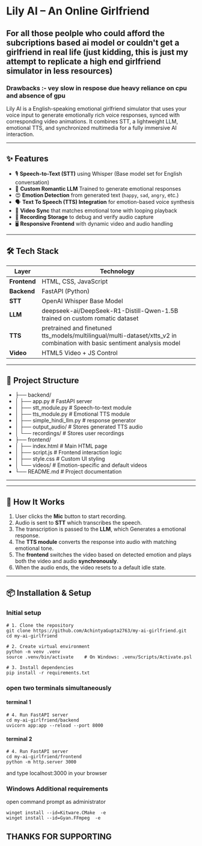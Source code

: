 # Lily AI – An Online Girlfriend

## For all those peolple who could afford the subcriptions based ai model or couldn't get a girlfriend in real life (just kidding, this is just my attempt to replicate a high end girlfriend simulator in less resources)

### Drawbacks :- vey slow in respose due heavy reliance on cpu and absence of gpu

Lily AI is a English-speaking emotional girlfriend simulator that uses your voice input to generate emotionally rich voice responses, synced with corresponding video animations. It combines STT, a lightweight LLM, emotional TTS, and synchronized multimedia for a fully immersive AI interaction.

---

## ✨ Features

- 🎙️ **Speech-to-Text (STT)** using Whisper (Base model set for English conversation)
- 🧠 **Custom Romantic LLM** Trained to generate emotional responses
- 😍 **Emotion Detection** from generated text (`happy`, `sad`, `angry`, etc.)
- 🗣️ **Text To Speech (TTS) Integration** for emotion-based voice synthesis
- 🎥 **Video Sync** that matches emotional tone with looping playback
- 📁 **Recording Storage** to debug and verify audio capture
- 🖥️ **Responsive Frontend** with dynamic video and audio handling

---

## 🛠️ Tech Stack

| Layer       | Technology                  |
|-------------|------------------------------|
| **Frontend**| HTML, CSS, JavaScript         |
| **Backend** | FastAPI (Python)              |
| **STT**     | OpenAI Whisper Base Model     |
| **LLM**     | deepseek-ai/DeepSeek-R1-Distill-Qwen-1.5B trained on custom romatic dataset |
| **TTS**     | pretrained and finetuned tts_models/multilingual/multi-dataset/xtts_v2 in combination with basic sentiment analysis model |
| **Video**   | HTML5 Video + JS Control      |

---

## 📁 Project Structure

- ├── backend/
- │ ├── app.py # FastAPI server
- │ ├── stt_module.py # Speech-to-text module
- │ ├── tts_module.py # Emotional TTS module
- │ ├── simple_hindi_llm.py # response generator
- │ ├── output_audio/ # Stores generated TTS audio
- │ └── recordings/ # Stores user recordings
- ├── frontend/
- │ ├── index.html # Main HTML page
- │ ├── script.js # Frontend interaction logic
- │ ├── style.css # Custom UI styling
- │ └── videos/ # Emotion-specific and default videos
- └── README.md # Project documentation

---


---

## 🚀 How It Works

1. User clicks the **Mic** button to start recording.
2. Audio is sent to **STT** which transcribes the speech.
3. The transcription is passed to the **LLM**, which Generates a emotional response.
4. The **TTS module** converts the response into audio with matching emotional tone.
5. The **frontend** switches the video based on detected emotion and plays both the video and audio **synchronously**.
6. When the audio ends, the video resets to a default idle state.

---

## 📦 Installation & Setup

### Initial setup
```
# 1. Clone the repository
git clone https://github.com/AchintyaGupta2763/my-ai-girlfriend.git
cd my-ai-girlfriend

# 2. Create virtual environment
python -m venv .venv
source .venv/bin/activate    # On Windows: .venv/Scripts/Activate.psl

# 3. Install dependencies
pip install -r requirements.txt
```

### open two terminals simultaneously

#### terminal 1
```
# 4. Run FastAPI server
cd my-ai-girlfriend/backend
uvicorn app:app --reload --port 8000
```

#### terminal 2
```
# 4. Run FastAPI server
cd my-ai-girlfriend/frontend
python -m http.server 3000
```
and type localhost:3000 in your browser

### Windows Additional requirements

open command prompt as administrator

```
winget install --id=Kitware.CMake  -e
winget install --id=Gyan.FFmpeg  -e
```

## THANKS FOR SUPPORTING

